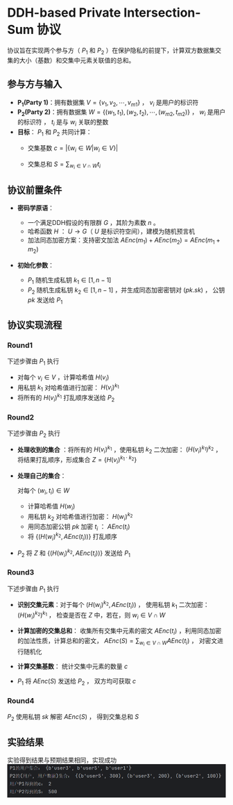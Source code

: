 # DDH-based Private Intersection-Sum 协议

协议旨在实现两个参与方（ $P_{1}$ 和  $P_{2}$ ）在保护隐私的前提下，计算双方数据集交集的大小（基数）和交集中元素关联值的总和。

## 参与方与输入

- **P<sub>1</sub>(Party 1)**：拥有数据集 $V=\{v_{1},v_{2},\cdots ,v_{m1}\}$ ， $v_{i}$ 是用户的标识符
- **P<sub>2</sub>(Party 2)**：拥有数据集 $W=\{(w_{1},t_{1}),(w_{2},t_{2}),\cdots ,(w_{m2},t_{m2})\}$ ， $w_{i}$ 是用户的标识符 ， $t_{i}$ 是与 $w_{i}$ 关联的整数
- **目标**： $P_{1}$ 和  $P_{2}$ 共同计算：
  - 交集基数 $c=|\{w_{i}\in W|w_{i}\in V\}|$ 

  - 交集总和 $S=\sum_{w_{i}\in V\cap W}t_{i}$

## 协议前置条件

- **密码学原语**：
  - 一个满足DDH假设的有限群 $G$ ，其阶为素数 $n$ 。
  - 哈希函数 $H$ ： $U\rightarrow G$（ $U$ 是标识符空间），建模为随机预言机
  - 加法同态加密方案：支持密文加法 $AEnc(m_{1})+ AEnc(m_{2})=AEnc(m_{1}+m_{2})$

- **初始化参数**：
  - $P_{1}$ 随机生成私钥 $k_{1}\in [1,n-1]$
  - $P_{2}$ 随机生成私钥 $k_{2}\in [1,n-1]$ ，并生成同态加密密钥对 $(pk.sk)$ ， 公钥 $pk$ 发送给 $P_{1}$

## 协议实现流程

###  Round1

下述步骤由 $P_{1}$ 执行

- 对每个 $v_{i}\in V$ ，计算哈希值 $H(v_{i})$
- 用私钥 $k_{1}$ 对哈希值进行加密： $H(v_{i})^{k_{1}}$
- 将所有的  $H(v_{i})^{k_{1}}$ 打乱顺序发送给 $P_{2}$

###  Round2
下述步骤由 $P_{2}$ 执行
- **处理收到的集合** ：将所有的  $H(v_{i})^{k_{1}}$ ，使用私钥 $k_{2}$ 二次加密：  $(H(v_{i})^{k_{1}})^{k_{2}}$ ， 将结果打乱顺序，形成集合 $Z=\{H(v_{i})^{k_{1}\cdot k_{2}}\}$ 
- **处理自己的集合**：
  
  对每个 $(w_{i},t_{i})\in W$ 
  - 计算哈希值 $H(w_{i})$
  - 用私钥 $k_{2}$ 对哈希值进行加密： $H(w_{i})^{k_{2}}$
  - 用同态加密公钥 $pk$ 加密 $t_{i}$ ： $AEnc(t_{i})$ 
  - 将 $\{(H(w_{i})^{k_{2}},AEnc(t_{i}))\}$ 打乱顺序
- $P_{2}$ 将 $Z$ 和 $\{(H(w_{i})^{k_{2}},AEnc(t_{i}))\}$ 发送给 $P_{1}$

###  Round3
下述步骤由 $P_{1}$ 执行

- **识别交集元素**：对于每个 $(H(w_{i})^{k_{2}},AEnc(t_{i}))$ ， 使用私钥 $k_{1}$ 二次加密：  $(H(w_{i})^{k_{2}})^{k_{1}}$ ， 检查是否在 $Z$ 中，若在，则 $w_{i}\in V\cap W$
- **计算加密的交集总和**：
  收集所有交集中元素的密文 $AEnc(t_{i})$ ，利用同态加密的加法性质，计算总和的密文， $AEnc(S)=\sum_{w_{i}\in V\cap W}AEnc(t_{i})$ ， 对密文进行随机化
- **计算交集基数**：
  统计交集中元素的数量 $c$

- $P_{1}$ 将 $AEnc(S)$  发送给 $P_{2}$ ， 双方均可获取 $c$
###  Round4

$P_{2}$ 使用私钥 $sk$ 解密 $AEnc(S)$ ， 得到交集总和 $S$

## 实验结果
实验得到结果与预期结果相同，实现成功
![实验结果](1.png)